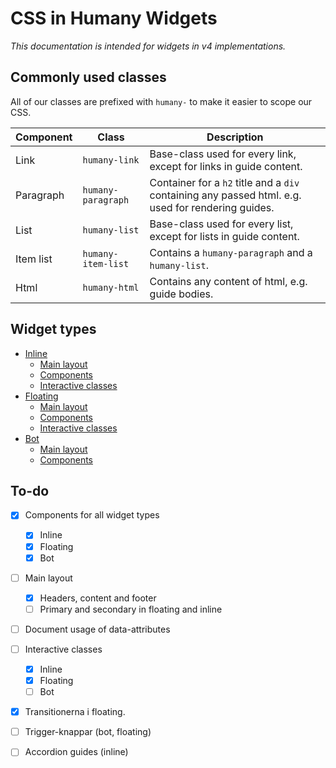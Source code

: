 # CSS in Humany Widgets
*This documentation is intended for widgets in v4 implementations.*

## Commonly used classes
All of our classes are prefixed with `humany-` to make it easier to scope our CSS.

Component | Class | Description
----------|-------|------------
Link|`humany-link`|Base-class used for every link, except for links in guide content.
Paragraph|`humany-paragraph`|Container for a `h2` title and a `div` containing any passed html. e.g. used for rendering guides.
List|`humany-list`|Base-class used for every list, except for lists in guide content.
Item list|`humany-item-list`|Contains a `humany-paragraph` and a `humany-list`.
Html|`humany-html`|Contains any content of html, e.g. guide bodies.


## Widget types
- [Inline](inline)
  - [Main layout](inline/#main-layout)
  - [Components](inline/#components)
  - [Interactive classes](inline/#interactive-classes)
- [Floating](floating)
  - [Main layout](floating/#main-layout)
  - [Components](floating/#components)
  - [Interactive classes](floating/#interactive-classes)
- [Bot](bot)
  - [Main layout](bot/#main-layout)
  - [Components](bot/#components)

## To-do
- [x] Components for all widget types
  - [x] Inline
  - [x] Floating
  - [x] Bot
- [ ] Main layout
  - [x] Headers, content and footer
  - [ ] Primary and secondary in floating and inline
- [ ] Document usage of data-attributes
- [ ] Interactive classes
  - [x] Inline
  - [x] Floating
  - [ ] Bot
- [x] Transitionerna i floating.
- [ ] Trigger-knappar (bot, floating)
- [ ] Accordion guides (inline)

